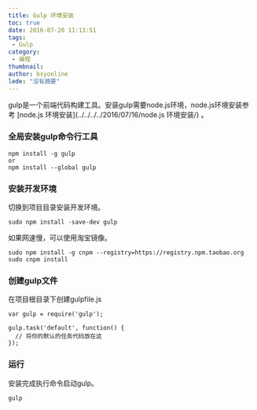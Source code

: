 ```yaml
---
title: Gulp 环境安装
toc: true
date: 2016-07-20 11:13:51
tags:
 - Gulp
category: 
 - 编程
thumbnail: 
author: bsyonline
lede: "没有摘要"
---
```


gulp是一个前端代码构建工具。安装gulp需要node.js环境，node.js环境安装参考 [node.js 环境安装](../../../../2016/07/16/node.js 环境安装/) 。
### 全局安装gulp命令行工具
```
npm install -g gulp
or
npm install --global gulp
```
### 安装开发环境
切换到项目目录安装开发环境。
```
sudo npm install -save-dev gulp
```
如果网速慢，可以使用淘宝镜像。
```
sudo npm install -g cnpm --registry=https://registry.npm.taobao.org
sudo cnpm install
```
### 创建gulp文件
在项目根目录下创建gulpfile.js
```
var gulp = require('gulp');

gulp.task('default', function() {
  // 将你的默认的任务代码放在这
});
```
### 运行
安装完成执行命令启动gulp。
```
gulp
```
